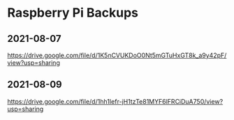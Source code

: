 # Raspberry Pi Backups
## 2021-08-07
https://drive.google.com/file/d/1K5nCVUKDoO0Nt5mGTuHxGT8k_a9y42pF/view?usp=sharing

## 2021-08-09
https://drive.google.com/file/d/1hh1Iefr-jH1tzTe81MYF6lFRCiDuA750/view?usp=sharing